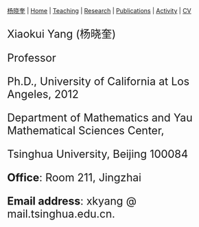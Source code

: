 
[杨晓奎](https://ubw-q.github.io)  | [Home](https://ubw-q.github.io/BG)  | [Teaching](https://ubw-q.github.io/teaching) |  [Research](https://ubw-q.github.io/reseach)  |  [Publications](https://ubw-q.github.io/publications)  |  [Activity](https://ubw-q.github.io/activity)  |  [CV](https://ubw-q.github.io/cv)  



<span style="font-color:blue;font-size:25px;"> 

Xiaokui Yang  (杨晓奎) 

 Professor

Ph.D.,  University of California at Los Angeles,  2012

Department of Mathematics and Yau Mathematical Sciences Center,

Tsinghua  University, Beijing 100084

**Office**: Room 211, Jingzhai

**Email address**:  xkyang   @    mail.tsinghua.edu.cn.
</span>
